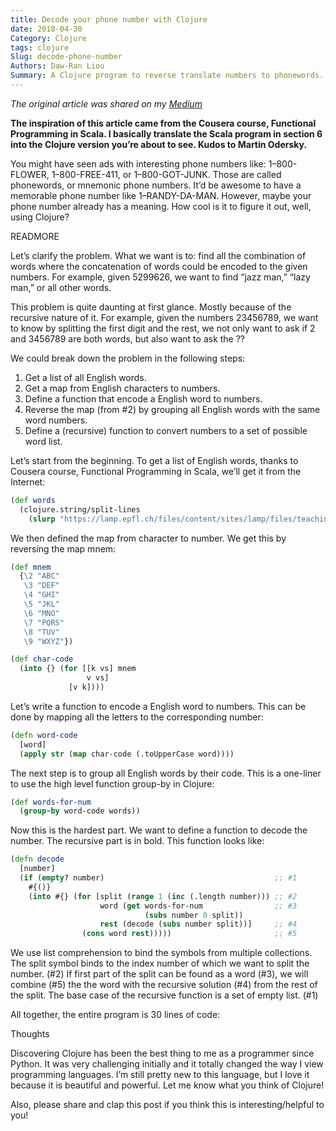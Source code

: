 ```yaml
---
title: Decode your phone number with Clojure
date: 2018-04-30
Category: Clojure
tags: clojure
Slug: decode-phone-number
Authors: Daw-Ran Liou
Summary: A Clojure program to reverse translate numbers to phonewords.
---
```


_The original article was shared on my [Medium](https://medium.com/@dawran6/decode-your-phone-number-with-clojure-373ccbd11bb9)_

__The inspiration of this article came from the Cousera course, Functional Programming in Scala. I basically translate the Scala program in section 6 into the Clojure version you’re about to see. Kudos to Martin Odersky.__

You might have seen ads with interesting phone numbers like: 1–800-FLOWER, 1–800-FREE-411, or 1–800-GOT-JUNK. Those are called phonewords, or mnemonic phone numbers. It’d be awesome to have a memorable phone number like 1–RANDY-DA-MAN. However, maybe your phone number already has a meaning. How cool is it to figure it out, well, using Clojure?

READMORE

Let’s clarify the problem. What we want is to: find all the combination of words where the concatenation of words could be encoded to the given numbers. For example, given 5299626, we want to find “jazz man,” “lazy man,” or all other words.

This problem is quite daunting at first glance. Mostly because of the recursive nature of it. For example, given the numbers 23456789, we want to know by splitting the first digit and the rest, we not only want to ask if 2 and 3456789 are both words, but also want to ask the ??

We could break down the problem in the following steps:

1. Get a list of all English words.
1. Get a map from English characters to numbers.
1. Define a function that encode a English word to numbers.
1. Reverse the map (from #2) by grouping all English words with the same word numbers.
1. Define a (recursive) function to convert numbers to a set of possible word list.

Let’s start from the beginning. To get a list of English words, thanks to Cousera course, Functional Programming in Scala, we’ll get it from the Internet:

```clojure
(def words
  (clojure.string/split-lines
    (slurp "https://lamp.epfl.ch/files/content/sites/lamp/files/teaching/progfun/linuxwords.txt")))
```

We then defined the map from character to number. We get this by reversing the map mnem:

```clojure
(def mnem
  {\2 "ABC"
   \3 "DEF"
   \4 "GHI"
   \5 "JKL"
   \6 "MNO"
   \7 "PQRS"
   \8 "TUV"
   \9 "WXYZ"})

(def char-code
  (into {} (for [[k vs] mnem
                 v vs]
             [v k])))
```

Let’s write a function to encode a English word to numbers. This can be done by mapping all the letters to the corresponding number:

```clojure
(defn word-code
  [word]
  (apply str (map char-code (.toUpperCase word))))
```

The next step is to group all English words by their code. This is a one-liner to use the high level function group-by in Clojure:

```clojure
(def words-for-num
  (group-by word-code words))
```

Now this is the hardest part. We want to define a function to decode the number. The recursive part is in bold. This function looks like:

```clojure
(defn decode
  [number]
  (if (empty? number)                                      ;; #1
    #{()}
    (into #{} (for [split (range 1 (inc (.length number))) ;; #2
                    word (get words-for-num                ;; #3
                              (subs number 0 split)) 
                    rest (decode (subs number split))]     ;; #4
                (cons word rest)))))                       ;; #5
```

We use list comprehension to bind the symbols from multiple collections. The split symbol binds to the index number of which we want to split the number. (#2) If first part of the split can be found as a word (#3), we will combine (#5) the the word with the recursive solution (#4) from the rest of the split. The base case of the recursive function is a set of empty list. (#1)

All together, the entire program is 30 lines of code:

<script src="https://gist.github.com/dawran6/b08e6d3059253471050e98c80875ae8b.js"></script>

Thoughts

Discovering Clojure has been the best thing to me as a programmer since Python. It was very challenging initially and it totally changed the way I view programming languages. I’m still pretty new to this language, but I love it because it is beautiful and powerful. Let me know what you think of Clojure!

Also, please share and clap this post if you think this is interesting/helpful to you!